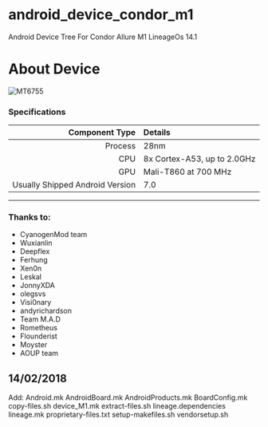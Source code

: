# android_device_condor_m1
Android Device Tree For Condor Allure M1 LineageOs 14.1

# About Device

![MT6755](http://www.mytek.tn/51239-large_default/smartphone-condor-m1-4g-noir.jpg)

### Specifications

Component Type | Details
-------:|:-------------------------
Process | 28nm
CPU     | 8x Cortex-A53, up to 2.0GHz
GPU     | Mali-T860 at 700 MHz
Usually Shipped Android Version | 7.0
---

### Thanks to:
 * CyanogenMod team
 * Wuxianlin
 * Deepflex
 * Ferhung
 * Xen0n
 * Leskal
 * JonnyXDA
 * olegsvs
 * Visi0nary
 * andyrichardson
 * Team M.A.D
 * Rometheus
 * Flounderist
 * Moyster
 * AOUP team

## 14/02/2018
Add:
Android.mk
AndroidBoard.mk
AndroidProducts.mk
BoardConfig.mk
copy-files.sh
device_M1.mk
extract-files.sh
lineage.dependencies
lineage.mk
proprietary-files.txt
setup-makefiles.sh
vendorsetup.sh
